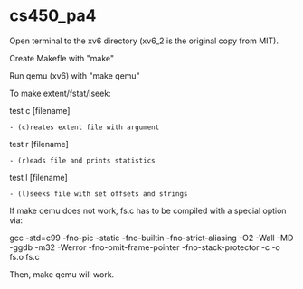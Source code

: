 # cs450_pa4

Open terminal to the xv6 directory (xv6_2 is the original copy from MIT).

Create Makefle with "make"

Run qemu (xv6) with "make qemu"

To make extent/fstat/lseek:

  test c [filename]
  
    - (c)reates extent file with argument
    
  test r [filename]
  
    - (r)eads file and prints statistics
    
  test l [filename]
  
    - (l)seeks file with set offsets and strings
    

If make qemu does not work,
fs.c has to be compiled with a special option via:

gcc -std=c99 -fno-pic -static -fno-builtin -fno-strict-aliasing -O2 -Wall -MD -ggdb -m32 -Werror -fno-omit-frame-pointer -fno-stack-protector -c -o fs.o fs.c

Then, make qemu will work.
